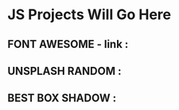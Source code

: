# JS Projects Will Go Here


## FONT AWESOME - link : <link rel="stylesheet" href="https://cdnjs.cloudflare.com/ajax/libs/font-awesome/6.1.0/css/all.min.css" integrity="sha512-10/jx2EXwxxWqCLX/hHth/vu2KY3jCF70dCQB8TSgNjbCVAC/8vai53GfMDrO2Emgwccf2pJqxct9ehpzG+MTw==" crossorigin="anonymous"/>

## UNSPLASH RANDOM : <div style="background-image: url('https://source.unsplash.com/random/?landscape')"></div>


## BEST BOX SHADOW : <div style="box-shadow: 0 14px 28px rgba(0,0,0,0.25), 0 10px 10px rgba(0,0,0,0.1)"></div>